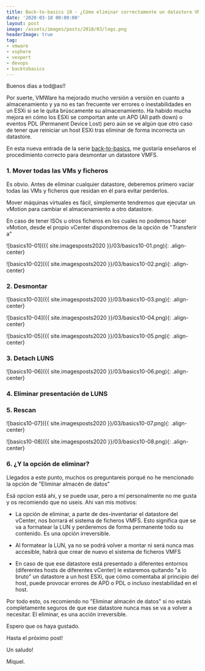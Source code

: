 ```yaml
---
title: Back-to-basics 10 - ¿Cómo eliminar correctamente un datastore VMFS?
date: '2020-03-18 00:00:00'
layout: post
image: /assets/images/posts/2018/03/logs.png
headerImage: true
tag:
- vmware
- vsphere
- vexpert
- devops
- backtobasics
---
```



Buenos dias a tod@as!!

Por suerte, VMWare ha mejorado mucho versión a versión en cuanto a almacenamiento y ya no es tan frecuente ver errores o inestabilidades en un ESXi si se le quita brúscamente su almacenamiento. Ha habido mucha mejora en cómo los ESXi se comportan ante un APD (All path down) o eventos PDL (Permanent Device Lost) pero aún se ve algún que otro caso de tener que reiniciar un host ESXi tras eliminar de forma incorrecta un datastore.

En esta nueva entrada de la serie [back-to-basics](https://miquelmariano.github.io/tags/#backtobasics), me gustaría enseñaros el procedimiento correcto para desmontar un datastore VMFS.


### 1. Mover todas las VMs y ficheros

Es obvio. Antes de eliminar cualquier datastore, deberemos primero vaciar todas las VMs y ficheros que residan en él para evitar perderlos.

Mover máquinas virtuales es fácil, simplemente tendremos que ejecutar un vMotion para cambiar el almacenamiento a otro datastore.

En caso de tener ISOs u otros ficheros en los cuales no podemos hacer vMotion, desde el propio vCenter dispondremos de la opción de "Transferir a"

![basics10-01]({{ site.imagesposts2020 }}/03/basics10-01.png){: .align-center}

![basics10-02]({{ site.imagesposts2020 }}/03/basics10-02.png){: .align-center}

### 2. Desmontar

![basics10-03]({{ site.imagesposts2020 }}/03/basics10-03.png){: .align-center}

![basics10-04]({{ site.imagesposts2020 }}/03/basics10-04.png){: .align-center}

![basics10-05]({{ site.imagesposts2020 }}/03/basics10-05.png){: .align-center}

### 3. Detach LUNS

![basics10-06]({{ site.imagesposts2020 }}/03/basics10-06.png){: .align-center}

### 4. Eliminar presentación de LUNS

### 5. Rescan

![basics10-07]({{ site.imagesposts2020 }}/03/basics10-07.png){: .align-center}

![basics10-08]({{ site.imagesposts2020 }}/03/basics10-08.png){: .align-center}

### 6. ¿Y la opción de eliminar?

Llegados a este punto, muchos os preguntareis porqué no he mencionado la opción de "Eliminar almacén de datos"

Esá opcion está ahi, y se puede usar, pero a mí personalmente no me gusta y os recomiendo que no useis. Ahi van mis motivos:

- La opción de eliminar, a parte de des-inventariar el datastore del vCenter, nos borrará el sistema de ficheros VMFS. Esto significa que se va a formatear la LUN y perderemos de forma permanente todo su contenido. Es una opción irreversible.

- Al formatear la LUN, ya no se podrá volver a montar ni será nunca mas accesible, habrá que crear de nuevo el sistema de ficheros VMFS

- En caso de que ese datastore está presentado a diferentes entornos (diferentes hosts de diferentes vCenter) le estaremos quitando "a lo bruto" un datastore a un host ESXi, que cómo comentaba al principio del host, puede provocar errores de APD o PDL o incluso inestabilidad en el host.

Por todo esto, os recomiendo no "Eliminar almacén de datos" si no estais completamente seguros de que ese datastore nunca mas se va a volver a necesitar. El eliminar, es una acción irreversible.

Espero que os haya gustado.

Hasta el próximo post!


Un saludo!

Miquel.


